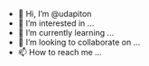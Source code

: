 - 👋 Hi, I’m @udapiton
- 👀 I’m interested in ...
- 🌱 I’m currently learning ...
- 💞️ I’m looking to collaborate on ...
- 📫 How to reach me ...

<!---
udapiton/udapiton is a ✨ special ✨ repository because its `README.md` (this file) appears on your GitHub profile.
You can click the Preview link to take a look at your changes.
--->
